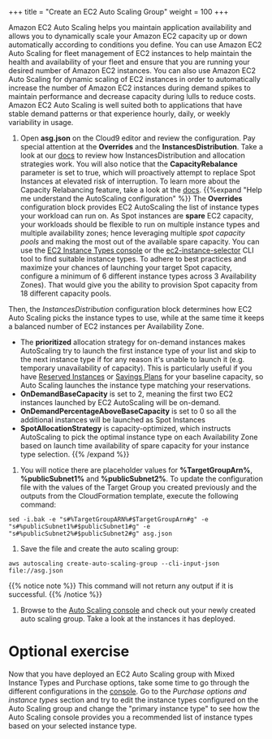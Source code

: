 +++
title = "Create an EC2 Auto Scaling Group"
weight = 100
+++

Amazon EC2 Auto Scaling helps you maintain application availability and allows you to dynamically scale your Amazon EC2 capacity up or down automatically according to conditions you define. You can use Amazon EC2 Auto Scaling for fleet management of EC2 instances to help maintain the health and availability of your fleet and ensure that you are running your desired number of Amazon EC2 instances. You can also use Amazon EC2 Auto Scaling for dynamic scaling of EC2 instances in order to automatically increase the number of Amazon EC2 instances during demand spikes to maintain performance and decrease capacity during lulls to reduce costs. Amazon EC2 Auto Scaling is well suited both to applications that have stable demand patterns or that experience hourly, daily, or weekly variability in usage.

1. Open **asg.json** on the Cloud9 editor and review the configuration. Pay special attention at the **Overrides** and the **InstancesDistribution**. Take a look at our [docs](https://docs.aws.amazon.com/autoscaling/ec2/userguide/asg-purchase-options.html#asg-allocation-strategies) to review how InstancesDistribution and allocation strategies work. You will also notice that the **CapacityRebalance** parameter is set to true, which will proactively attempt to replace Spot Instances at elevated risk of interruption. To learn more about the Capacity Relabancing feature, take a look at the [docs](https://docs.aws.amazon.com/autoscaling/ec2/userguide/capacity-rebalance.html).
{{%expand "Help me understand the AutoScaling configuration" %}}
The **Overrides** configuration block provides EC2 AutoScaling the list of instance types your workload can run on. As Spot instances are **spare** EC2 capacity, your workloads should be flexible to run on multiple instance types and multiple availability zones; hence leveraging multiple *spot capacity pools* and making the most out of the available spare capacity. You can use the [EC2 Instance Types console](https://console.aws.amazon.com/ec2/v2/home?#InstanceTypes:) or the [ec2-instance-selector](https://github.com/aws/amazon-ec2-instance-selector) CLI tool to find suitable instance types. To adhere to best practices and maximize your chances of launching your target Spot capacity, configure a minimum of 6 different instance types across 3 Availability Zones). That would give you the ability to provision Spot capacity from 18 different capacity pools. 

Then, the *InstancesDistribution* configuration block determines how EC2 Auto Scaling picks the instance types to use, while at the same time it keeps a balanced number of EC2 instances per Availability Zone.

* The **prioritized** allocation strategy for on-demand instances makes AutoScaling try to launch the first instance type of your list and skip to the next instance type if for any reason it's unable to launch it (e.g. temporary unavailability of capacity). This is particularly useful if you have [Reserved Instances](https://aws.amazon.com/ec2/pricing/reserved-instances/) or [Savings Plans](https://aws.amazon.com/savingsplans/) for your baseline capacity, so Auto Scaling launches the instance type matching your reservations. 
* **OnDemandBaseCapacity** is set to 2, meaning the first two EC2 instances launched by EC2 AutoScaling will be on-demand.
* **OnDemandPercentageAboveBaseCapacity** is set to 0 so all the additional instances will be launched as Spot Instances
* **SpotAllocationStrategy** is capacity-optimized, which instructs AutoScaling to pick the optimal instance type on each Availability Zone based on launch time availability of spare capacity for your instance type selection.
{{% /expand %}}

1. You will notice there are placeholder values for **%TargetGroupArn%**, **%publicSubnet1%** and **%publicSubnet2%**. To update the configuration file with the values of the Target Group you created previously and the outputs from the CloudFormation template, execute the following command:
```
sed -i.bak -e "s#%TargetGroupARN%#$TargetGroupArn#g" -e "s#%publicSubnet1%#$publicSubnet1#g" -e "s#%publicSubnet2%#$publicSubnet2#g" asg.json
```

1. Save the file and create the auto scaling group:
```
aws autoscaling create-auto-scaling-group --cli-input-json file://asg.json
```
{{% notice note %}}
This command will not return any output if it is successful.
{{% /notice %}}

	
1. Browse to the [Auto Scaling console](https://console.aws.amazon.com/ec2/autoscaling/home#AutoScalingGroups:view=details) and check out your newly created auto scaling group. Take a look at the instances it has deployed.

# Optional exercise

Now that you have deployed an EC2 Auto Scaling group with Mixed Instance Types and Purchase options, take some time to go through the different configurations in the [console](https://console.aws.amazon.com/ec2autoscaling/home?#/). Go to the *Purchase options and instance types* section and try to edit the instance types configured on the Auto Scaling group and change the "primary instance type" to see how the Auto Scaling console provides you a recommended list of instance types based on your selected instance type.